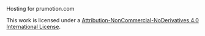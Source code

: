 Hosting for prumotion.com

This work is licensed under a [Attribution-NonCommercial-NoDerivatives 4.0 International License](https://creativecommons.org/licenses/by-nc-nd/4.0/).
